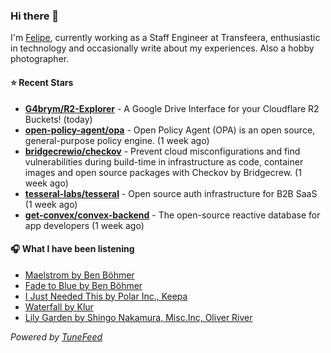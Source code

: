 ### Hi there 👋

I'm [Felipe](https://felipevm.com), currently working as a Staff Engineer at Transfeera, enthusiastic in technology and occasionally write about my experiences. Also a hobby photographer.

#### ⭐ Recent Stars
- **[G4brym/R2-Explorer](https://github.com/G4brym/R2-Explorer)** - A Google Drive Interface for your Cloudflare R2 Buckets! (today)
- **[open-policy-agent/opa](https://github.com/open-policy-agent/opa)** - Open Policy Agent (OPA) is an open source, general-purpose policy engine. (1 week ago)
- **[bridgecrewio/checkov](https://github.com/bridgecrewio/checkov)** - Prevent cloud misconfigurations and find vulnerabilities during build-time in infrastructure as code, container images and open source packages with Checkov by Bridgecrew. (1 week ago)
- **[tesseral-labs/tesseral](https://github.com/tesseral-labs/tesseral)** - Open source auth infrastructure for B2B SaaS (1 week ago)
- **[get-convex/convex-backend](https://github.com/get-convex/convex-backend)** - The open-source reactive database for app developers (1 week ago)

#### 🎧 What I have been listening
- [Maelstrom by Ben Böhmer](https://open.spotify.com/track/4ItMchWCT6d3acnzQfcpmy)
- [Fade to Blue by Ben Böhmer](https://open.spotify.com/track/0ESNxorKovvlnBd2NgdgQt)
- [I Just Needed This by Polar Inc., Keepa](https://open.spotify.com/track/13tazuEkVNXdCVXV9S6vFl)
- [Waterfall by Klur](https://open.spotify.com/track/4WFaNSUrZO5qFCTI4yCXh5)
- [Lily Garden by Shingo Nakamura, Misc.Inc, Oliver River](https://open.spotify.com/track/17I33j20zFqadanTwnyO6M)

_Powered by [TuneFeed](https://tunefeed.app?ref=github.com)_
